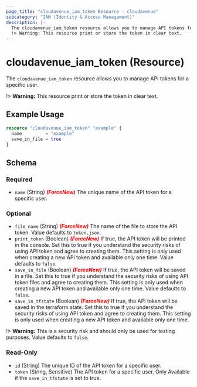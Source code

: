 ```yaml
---
page_title: "cloudavenue_iam_token Resource - cloudavenue"
subcategory: "IAM (Identity & Access Management)"
description: |-
  The cloudavenue_iam_token resource allows you to manage API tokens for a specific user.
  !> Warning: This resource print or store the token in clear text.
---
```


# cloudavenue_iam_token (Resource)

The `cloudavenue_iam_token` resource allows you to manage API tokens for a specific user. 

 !> **Warning:** This resource print or store the token in clear text.

## Example Usage

```terraform
resource "cloudavenue_iam_token" "example" {
  name         = "example"
  save_in_file = true
}
```

<!-- schema generated by tfplugindocs -->
## Schema

### Required

- `name` (String) <i style="color:red;font-weight: bold">(ForceNew)</i> The unique name of the API token for a specific user.

### Optional

- `file_name` (String) <i style="color:red;font-weight: bold">(ForceNew)</i> The name of the file to store the API token. Value defaults to `token.json`.
- `print_token` (Boolean) <i style="color:red;font-weight: bold">(ForceNew)</i> If true, the API token will be printed in the console. Set this to true if you understand the security risks of using API token and agree to creating them. This setting is only used when creating a new API token and available only one time. Value defaults to `false`.
- `save_in_file` (Boolean) <i style="color:red;font-weight: bold">(ForceNew)</i> If true, the API token will be saved in a file. Set this to true if you understand the security risks of using API token files and agree to creating them. This setting is only used when creating a new API token and available only one time. Value defaults to `false`.
- `save_in_tfstate` (Boolean) <i style="color:red;font-weight: bold">(ForceNew)</i> If true, the API token will be saved in the terraform state. Set this to true if you understand the security risks of using API token and agree to creating them. This setting is only used when creating a new API token and available only one time. 

 !> **Warning:** This is a security risk and should only be used for testing purposes. Value defaults to `false`.

### Read-Only

- `id` (String) The unique ID of the API token for a specific user.
- `token` (String, Sensitive) The API token for a specific user. Only Available if the `save_in_tfstate` is set to true.

